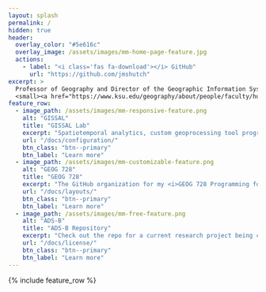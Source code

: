 ```yaml
---
layout: splash
permalink: /
hidden: true
header:
  overlay_color: "#5e616c"
  overlay_image: /assets/images/mm-home-page-feature.jpg
  actions:
    - label: "<i class='fas fa-download'></i> GitHub"
      url: "https://github.com/jmshutch"
excerpt: >
  Professor of Geography and Director of the Geographic Information Systems Spatial Analysis Laboratory (GISSAL) at Kansas State University.<br />
  <small><a href="https://www.ksu.edu/geography/about/people/faculty/hutchinson.html">Visit my faculty website</a></small>
feature_row:
  - image_path: /assets/images/mm-responsive-feature.png
    alt: "GISSAL"
    title: "GISSAL Lab"
    excerpt: "Spatiotemporal analytics, custom geoprocessing tool programming, GIS service development, and Web-based interactive map design."
    url: "/docs/configuration/"
    btn_class: "btn--primary"
    btn_label: "Learn more"
  - image_path: /assets/images/mm-customizable-feature.png
    alt: "GEOG 728"
    title: "GEOG 728"
    excerpt: "The GitHub organization for my <i>GEOG 728 Programming for Geographic Analysis</i> course at Kansas State University."
    url: "/docs/layouts/"
    btn_class: "btn--primary"
    btn_label: "Learn more"
  - image_path: /assets/images/mm-free-feature.png
    alt: "ADS-B"
    title: "ADS-B Repository"
    excerpt: "Check out the repo for a current research project being conducted with the National Park Service and the <a href="https://kstateapslab.wixsite.com/appliedparkscience">Applied Park Science Laboratory</a> at Kansas State University."
    url: "/docs/license/"
    btn_class: "btn--primary"
    btn_label: "Learn more"      
---
```


{% include feature_row %}
